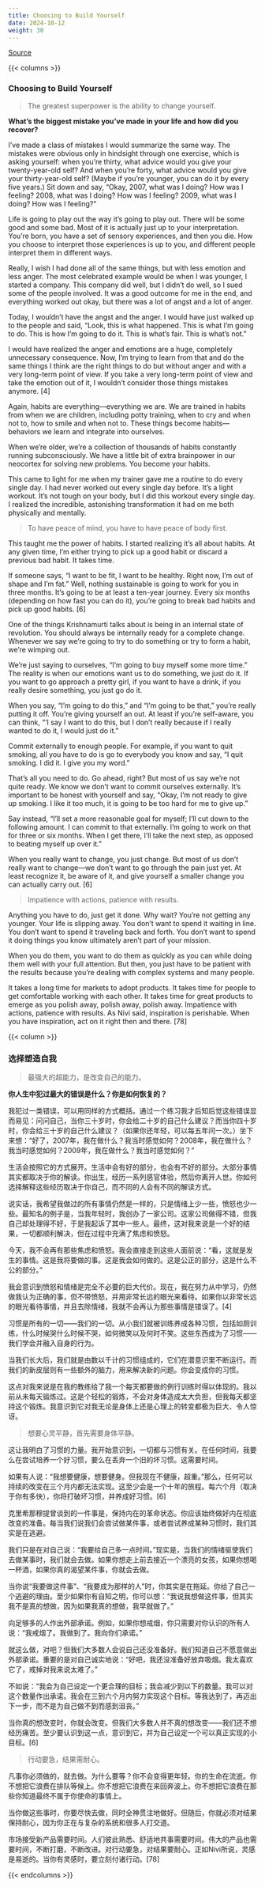```yaml
---
title: Choosing to Build Yourself
date: 2024-10-12
weight: 30
---
```


[Source](https://www.navalmanack.com/almanack-of-naval-ravikant/choosing-to-build-yourself)

{{< columns >}}

### Choosing to Build Yourself

> The greatest superpower is the ability to change yourself.

**What’s the biggest mistake you’ve made in your life and how did you recover?**

I’ve made a class of mistakes I would summarize the same way. The mistakes were obvious only in hindsight through one exercise, which is asking yourself: when you’re thirty, what advice would you give your twenty-year-old self? And when you’re forty, what advice would you give your thirty-year-old self? (Maybe if you’re younger, you can do it by every five years.) Sit down and say, “Okay, 2007, what was I doing? How was I feeling? 2008, what was I doing? How was I feeling? 2009, what was I doing? How was I feeling?”

Life is going to play out the way it’s going to play out. There will be some good and some bad. Most of it is actually just up to your interpretation. You’re born, you have a set of sensory experiences, and then you die. How you choose to interpret those experiences is up to you, and different people interpret them in different ways.

Really, I wish I had done all of the same things, but with less emotion and less anger. The most celebrated example would be when I was younger, I started a company. This company did well, but I didn’t do well, so I sued some of the people involved. It was a good outcome for me in the end, and everything worked out okay, but there was a lot of angst and a lot of anger.

Today, I wouldn’t have the angst and the anger. I would have just walked up to the people and said, “Look, this is what happened. This is what I’m going to do. This is how I’m going to do it. This is what’s fair. This is what’s not.”

I would have realized the anger and emotions are a huge, completely unnecessary consequence. Now, I’m trying to learn from that and do the same things I think are the right things to do but without anger and with a very long-term point of view. If you take a very long-term point of view and take the emotion out of it, I wouldn’t consider those things mistakes anymore. [4]

Again, habits are everything—everything we are. We are trained in habits from when we are children, including potty training, when to cry and when not to, how to smile and when not to. These things become habits—behaviors we learn and integrate into ourselves.

When we’re older, we’re a collection of thousands of habits constantly running subconsciously. We have a little bit of extra brainpower in our neocortex for solving new problems. You become your habits.

This came to light for me when my trainer gave me a routine to do every single day. I had never worked out every single day before. It’s a light workout. It’s not tough on your body, but I did this workout every single day. I realized the incredible, astonishing transformation it had on me both physically and mentally.

> To have peace of mind, you have to have peace of body first.

This taught me the power of habits. I started realizing it’s all about habits. At any given time, I’m either trying to pick up a good habit or discard a previous bad habit. It takes time.

If someone says, “I want to be fit, I want to be healthy. Right now, I’m out of shape and I’m fat.” Well, nothing sustainable is going to work for you in three months. It’s going to be at least a ten-year journey. Every six months (depending on how fast you can do it), you’re going to break bad habits and pick up good habits. [6]

One of the things Krishnamurti talks about is being in an internal state of revolution. You should always be internally ready for a complete change. Whenever we say we’re going to try to do something or try to form a habit, we’re wimping out.

We’re just saying to ourselves, “I’m going to buy myself some more time.” The reality is when our emotions want us to do something, we just do it. If you want to go approach a pretty girl, if you want to have a drink, if you really desire something, you just go do it.

When you say, “I’m going to do this,” and “I’m going to be that,” you’re really putting it off. You’re giving yourself an out. At least if you’re self-aware, you can think, “‘I say I want to do this, but I don’t really because if I really wanted to do it, I would just do it.”

Commit externally to enough people. For example, if you want to quit smoking, all you have to do is go to everybody you know and say, “I quit smoking. I did it. I give you my word.”

That’s all you need to do. Go ahead, right? But most of us say we’re not quite ready. We know we don’t want to commit ourselves externally. It’s important to be honest with yourself and say, “Okay, I’m not ready to give up smoking. I like it too much, it is going to be too hard for me to give up.”

Say instead, “I’ll set a more reasonable goal for myself; I’ll cut down to the following amount. I can commit to that externally. I’m going to work on that for three or six months. When I get there, I’ll take the next step, as opposed to beating myself up over it.”

When you really want to change, you just change. But most of us don’t really want to change—we don’t want to go through the pain just yet. At least recognize it, be aware of it, and give yourself a smaller change you can actually carry out. [6]

> Impatience with actions, patience with results.

Anything you have to do, just get it done. Why wait? You’re not getting any younger. Your life is slipping away. You don’t want to spend it waiting in line. You don’t want to spend it traveling back and forth. You don’t want to spend it doing things you know ultimately aren’t part of your mission.

When you do them, you want to do them as quickly as you can while doing them well with your full attention. But then, you just have to be patient with the results because you’re dealing with complex systems and many people.

It takes a long time for markets to adopt products. It takes time for people to get comfortable working with each other. It takes time for great products to emerge as you polish away, polish away, polish away. Impatience with actions, patience with results. As Nivi said, inspiration is perishable. When you have inspiration, act on it right then and there. [78]

{{< column >}}

### 选择塑造自我

> 最强大的超能力，是改变自己的能力。

**你人生中犯过最大的错误是什么？你是如何恢复的？**

我犯过一类错误，可以用同样的方式概括。通过一个练习我才后知后觉这些错误显而易见：问问自己，当你三十岁时，你会给二十岁的自己什么建议？而当你四十岁时，你会给三十岁的自己什么建议？（如果你还年轻，可以每五年问一次。）坐下来想：“好了，2007年，我在做什么？我当时感觉如何？2008年，我在做什么？我当时感觉如何？2009年，我在做什么？我当时感觉如何？”

生活会按照它的方式展开。生活中会有好的部分，也会有不好的部分。大部分事情其实都取决于你的解读。你出生，经历一系列感官体验，然后你离开人世。你如何选择解释这些经历取决于你自己，而不同的人会有不同的解读方式。

说实话，我希望我做过的所有事情仍然是一样的，只是情绪上少一些，愤怒也少一些。最知名的例子是，当我年轻时，我创办了一家公司。这家公司做得不错，但我自己却处理得不好，于是我起诉了其中一些人。最终，这对我来说是一个好的结果，一切都顺利解决，但在过程中充满了焦虑和愤怒。

今天，我不会再有那些焦虑和愤怒。我会直接走到这些人面前说：“看，这就是发生的事情。这是我将要做的事。这是我会如何做的。这是公正的部分，这是什么不公的部分。”

我会意识到愤怒和情绪是完全不必要的巨大代价。现在，我在努力从中学习，仍然做我认为正确的事，但不带愤怒，并用非常长远的眼光来看待。如果你以非常长远的眼光看待事情，并且去除情绪，我就不会再认为那些事情是错误了。[4]

习惯是所有的一切——我们的一切。从小我们就被训练养成各种习惯，包括如厕训练，什么时候哭什么时候不哭，如何微笑以及何时不笑。这些东西成为了习惯——我们学会并融入自身的行为。

当我们长大后，我们就是由数以千计的习惯组成的，它们在潜意识里不断运行。而我们的新皮层则有一些额外的脑力，用来解决新的问题。你会变成你的习惯。

这点对我来说是在我的教练给了我一个每天都要做的例行训练时得以体现的。我以前从未每天锻炼过。这是个轻松的锻炼，不会对身体造成太大负担，但我每天都坚持这个锻炼。我意识到它对我无论是身体上还是心理上的转变都极为巨大、令人惊讶。

> 想要心灵平静，首先需要身体平静。

这让我明白了习惯的力量。我开始意识到，一切都与习惯有关。在任何时间，我要么在尝试培养一个好习惯，要么在丢弃一个旧的坏习惯。这需要时间。

如果有人说：“我想要健康，想要健身。但我现在不健康，超重。”那么，任何可以持续的改变在三个月内都无法实现。这至少会是一个十年的旅程。每六个月（取决于你有多快），你将打破坏习惯，并养成好习惯。[6]

克里希那穆提曾谈到的一件事是，保持内在的革命状态。你应该始终做好内在彻底改变的准备。每当我们说我们会尝试做某件事，或者尝试养成某种习惯时，我们其实是在逃避。

我们只是在对自己说：“我要给自己多一点时间。”现实是，当我们的情绪驱使我们去做某事时，我们就会去做。如果你想走上前去接近一个漂亮的女孩，如果你想喝一杯酒，如果你真的渴望某件事，你就会去做。

当你说“我要做这件事”、“我要成为那样的人”时，你其实是在拖延。你给了自己一个逃避的理由。至少如果你有自知之明，你可以想：“我说我想做这件事，但其实我不是真的想做，因为如果我真的想做，我早就做了。”

向足够多的人作出外部承诺。例如，如果你想戒烟，你只需要对你认识的所有人说：“我戒烟了。我做到了。我向你们承诺。”

就这么做，对吧？但我们大多数人会说自己还没准备好。我们知道自己不愿意做出外部承诺。重要的是对自己诚实地说：“好吧，我还没准备好放弃吸烟。我太喜欢它了，戒掉对我来说太难了。”

不如说：“我会为自己设定一个更合理的目标；我会减少到以下的数量。我可以对这个数量作出承诺。我会在三到六个月内努力实现这个目标。等我达到了，再迈出下一步，而不是为自己做不到而感到沮丧。”

当你真的想改变时，你就会改变。但我们大多数人并不真的想改变——我们还不想经历痛苦。至少要认识到这一点，意识到它，并为自己设定一个可以真正实现的小目标。[6]

> 行动要急，结果需耐心。

凡事你必须做的，就去做。为什么要等？你不会变得更年轻。你的生命在流逝。你不想把它浪费在排队等候上。你不想把它浪费在来回奔波上。你不想把它浪费在那些你知道最终不属于你使命的事情上。

当你做这些事时，你要尽快去做，同时全神贯注地做好。但随后，你就必须对结果保持耐心，因为你正在与复杂的系统和很多人打交道。

市场接受新产品需要时间。人们彼此熟悉、舒适地共事需要时间。伟大的产品也需要时间，不断打磨，不断改进。对行动要急，对结果要耐心。正如Nivi所说，灵感是易逝的。当你有灵感时，要立刻付诸行动。[78]

{{< endcolumns >}}
